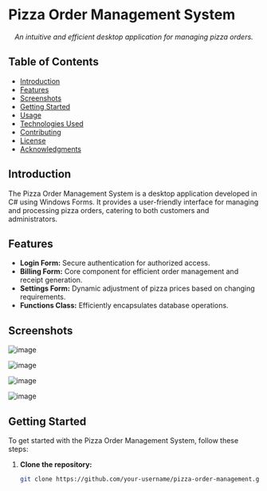 
# Pizza Order Management System

<p align="center">
  <em>An intuitive and efficient desktop application for managing pizza orders.</em>
</p>

## Table of Contents

- [Introduction](#introduction)
- [Features](#features)
- [Screenshots](#screenshots)
- [Getting Started](#getting-started)
- [Usage](#usage)
- [Technologies Used](#technologies-used)
- [Contributing](#contributing)
- [License](#license)
- [Acknowledgments](#acknowledgments)

## Introduction

The Pizza Order Management System is a desktop application developed in C# using Windows Forms. It provides a user-friendly interface for managing and processing pizza orders, catering to both customers and administrators.

## Features

- **Login Form:** Secure authentication for authorized access.
- **Billing Form:** Core component for efficient order management and receipt generation.
- **Settings Form:** Dynamic adjustment of pizza prices based on changing requirements.
- **Functions Class:** Efficiently encapsulates database operations.

## Screenshots
![image](https://github.com/abdulmajeed33/Pizaa-Order-Management-System/assets/99089185/c658a6e9-742c-45ef-83b1-bd0fa7876df0)

![image](https://github.com/abdulmajeed33/Pizaa-Order-Management-System/assets/99089185/e529a520-ac2f-4be9-bf26-e6c096cf42f7)

![image](https://github.com/abdulmajeed33/Pizaa-Order-Management-System/assets/99089185/f9ee16ba-de52-4593-9091-391233de972e)

![image](https://github.com/abdulmajeed33/Pizaa-Order-Management-System/assets/99089185/3d2ea22f-2357-4fca-947c-f4e00001709c)


## Getting Started

To get started with the Pizza Order Management System, follow these steps:

1. **Clone the repository:**
   ```bash
   git clone https://github.com/your-username/pizza-order-management.git
